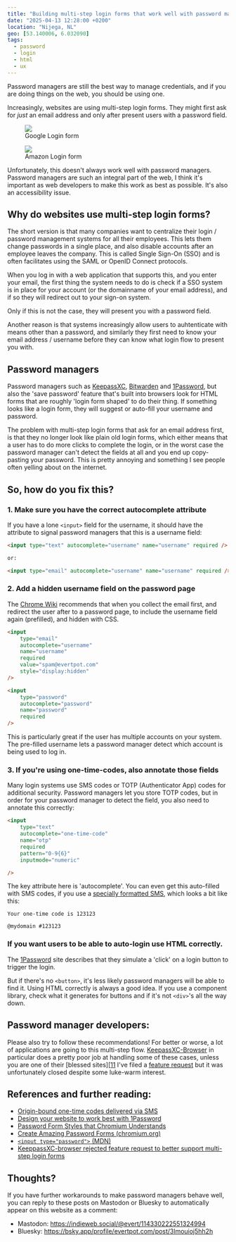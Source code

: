 ```yaml
---
title: "Building multi-step login forms that work well with password managers"
date: "2025-04-13 12:28:00 +0200"
location: "Nijega, NL"
geo: [53.140006, 6.032090]
tags:
  - password
  - login
  - html
  - ux
---
```


Password managers are still the best way to manage credentials, and if you
are doing things on the web, you should be using one.

Increasingly, websites are using multi-step login forms. They might first
ask for _just_ an email address and only after present users with a password
field.

<figure>
  <img src="/assets/posts/login-forms/google-login.png" class="fill-width" />
  <figcaption>Google Login form</figcaption>
</figure>

<figure>
  <img src="/assets/posts/login-forms/amazon-login.png" class="fill-width" />
  <figcaption>Amazon Login form</figcaption>
</figure>

Unfortunately, this doesn't always work well with password managers. Password
managers are such an integral part of the web, I think it's important as
web developers to make this work as best as possible. It's also an
accessibility issue.

Why do websites use multi-step login forms?
---------------------------------------------

The short version is that many companies want to centralize their login /
password management systems for all their employees. This lets them change
passwords in a single place, and also disable accounts after an employee
leaves the company. This is called Single Sign-On (SSO) and is often facilitates
using the SAML or OpenID Connect protocols.

When you log in with a web application that supports this, and you enter
your email, the first thing the system needs to do is check if a SSO system
is in place for your account (or the domainname of your email address), and
if so they will redirect out to your sign-on system.

Only if this is not the case, they will present you with a password field.

Another reason is that systems increasingly allow users to auhtenticate with
means other than a password, and similarly they first need to know your
email address / username before they can know what login flow to present you
with.


Password managers
-----------------

Password managers such as [KeepassXC][1], [Bitwarden][2] and [1Password][3],
but also the 'save password' feature that's built into browsers look for
HTML forms that are roughly 'login form shaped' to do their thing. If something
looks like a login form, they will suggest or auto-fill your username and
password.

The problem with multi-step login forms that ask for an email address first,
is that they no longer look like plain old login forms, which either means
that a user has to do more clicks to complete the login, or in the worst
case the password manager can't detect the fields at all and you end up
copy-pasting your password. This is pretty annoying and something I see people
often yelling about on the internet.

So, how do you fix this?
------------------------

### 1. Make sure you have the correct autocomplete attribute

If you have a lone `<input>` field for the username, it should have the
attribute to signal password managers that this is a username field:

```html
<input type="text" autocomplete="username" name="username" required />

or:

<input type="email" autocomplete="username" name="username" required />
```

### 2. Add a hidden username field on the password page

The [Chrome Wiki][4] recommends that when you collect the email first, and
redirect the user after to a password page, to include the username
field again (prefilled), and hidden with CSS.


```html
<input
    type="email"
    autocomplete="username"
    name="username"
    required
    value="spam@evertpot.com"
    style="display:hidden"
/>

<input
    type="password"
    autocomplete="password"
    name="password"
    required
/>
```

This is particularly great if the user has multiple accounts on your system.
The pre-filled username lets a password manager detect which account is
being used to log in.

### 3. If you're using one-time-codes, also annotate those fields

Many login systems use SMS codes or TOTP (Authenticator App) codes for
additional security. Password managers let you store TOTP codes, but in order
for your password manager to detect the field, you also need to annotate this
correctly:

```html
<input
    type="text"
    autocomplete="one-time-code"
    name="otp"
    required
    pattern="0-9{6}"
    inputmode="numeric"

/>
```

The key attribute here is 'autocomplete'. You can even get this auto-filled
with SMS codes, if you use a [specially formatted SMS][6], which looks a bit
like this:

```
Your one-time code is 123123

@mydomain #123123
```

### If you want users to be able to auto-login use HTML correctly.

The [1Password][7] site describes that they simulate a 'click' on a login
button to trigger the login.

But if there's no `<button>`, it's less likely password managers will be able
to find it. Using HTML correctly is always a good idea. If you use a component
library, check what it generates for buttons and if it's not `<div>`'s all the
way down.

Password manager developers:
-----------------------------

Please also try to follow these recommendations! For better or worse, a lot of
applications are going to this multi-step flow. [KeepassXC-Browser][5] in
particular does a pretty poor job at handling some of these cases, unless you are one
of their [blessed sites][[11] I've filed a [feature request][8] but it was
unfortunately closed despite some luke-warm interest.


References and further reading:
-------------------------------

* [Origin-bound one-time codes delivered via SMS][6]
* [Design your website to work best with 1Password][7]
* [Password Form Styles that Chromium Understands][4]
* [Create Amazing Password Forms (chromium.org)][9]
* [`<input type="password">` (MDN)][10]
* [KeeppassXC-browser rejected feature request to better support multi-step login forms][8]

Thoughts?
---------

If you have further workarounds to make password managers behave well, you
can reply to these posts on Mastodon or Bluesky to automatically appear on this
website as a comment:

* Mastodon: <https://indieweb.social/@evert/114330222551324994>
* Bluesky: <https://bsky.app/profile/evertpot.com/post/3lmouioj5hh2h>


[1]: https://keepassxc.org/
[2]: https://bitwarden.com/
[3]: https://1password.com/
[4]: https://www.chromium.org/developers/design-documents/form-styles-that-chromium-understands/
[5]: https://github.com/keepassxreboot/keepassxc-browser
[6]: https://wicg.github.io/sms-one-time-codes/
[7]: https://developer.1password.com/docs/web/compatible-website-design/
[8]: https://github.com/keepassxreboot/keepassxc-browser/issues/2436
[9]: https://www.chromium.org/developers/design-documents/create-amazing-password-forms/
[10]: https://developer.mozilla.org/en-US/docs/Web/HTML/Reference/Elements/input/password
[11]: https://github.com/keepassxreboot/keepassxc-browser/blob/b186eb1fd286bdc9515bb59f1e5c7e5ec568b41c/keepassxc-browser/common/sites.js#L3
